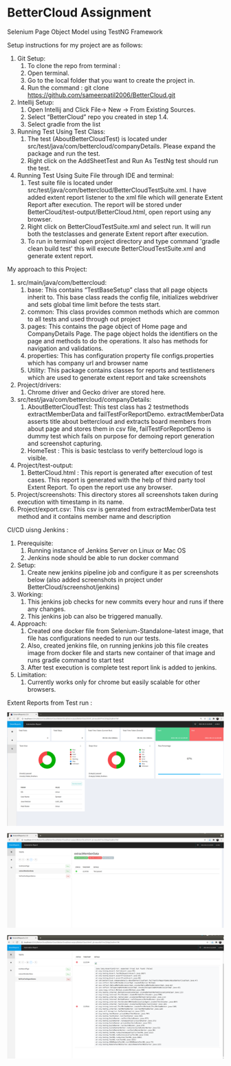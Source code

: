 # BetterCloud Assignment

Selenium Page Object Model using TestNG Framework

Setup instructions for my project are as follows: 
1.  Git Setup:
    1.  To clone the repo from terminal :
    2.  Open terminal.
    3.  Go to the local folder that you want to create the project in.
    4.  Run the command : git clone https://github.com/sameerpatil2006/BetterCloud.git
2.  Intellij Setup:
    1.  Open Intellij and Click File-> New -> From Existing Sources.
    2.  Select “BetterCloud” repo you created in step 1.4.
    3.  Select gradle from the list
3.  Running Test Using Test Class:
    1.  The test (AboutBetterCloudTest) is located under src/test/java/com/bettercloud/companyDetails. Please expand the package and run the test.
    2.  Right click on the AddSheetTest and Run As TestNg test should run the test.
4. Running Test Using Suite File through IDE and terminal:
    1.  Test suite file is located under src/test/java/com/bettercloud/BetterCloudTestSuite.xml. I have added extent report listener to the xml file which will generate Extent Report after execution. The report will be stored under BetterCloud/test-output/BetterCloud.html, open report using any browser.
    2. Right click on BetterCloudTestSuite.xml and select run. It will run both the testclasses and generate Extent report after execution. 
    3. To run in terminal open project directory and type command 'gradle clean build test' this will execute BetterCloudTestSuite.xml and generate extent report.

My approach to this Project:
 
1.  src/main/java/com/bettercloud:
    1.  base: This contains “TestBaseSetup” class that all page objects inherit to. This base class reads the config file, initializes webdriver and sets global time limit before the tests start. 
    2.  common: This class provides common methods which are common to all tests and used through out project
    3.  pages: This contains the page object of Home page and CompanyDetails Page. The page object holds the identifiers on the page and methods to do the operations. It also has methods for navigation and validations.
    4.  properties: This has configuration property file configs.properties which has company url and browser name
    5.  Utility: This package contains classes for reports and testlisteners which are used to generate extent report and take screenshots
2.  Project/drivers:
    1. Chrome driver and Gecko driver are stored here.
3.  src/test/java/com/bettercloud/companyDetails:
    1.  AboutBetterCloudTest: This test class has 2 testmethods extractMemberData and failTestForReportDemo. extractMemberData asserts title about bettercloud and extracts board members from about page and stores them in csv file, failTestForReportDemo is dummy test which fails on purpose for demoing report generation and screenshot capturing.
    2.  HomeTest : This is basic testclass to verify bettercloud logo is visible.
4.  Project/test-output:
    1. BetterCloud.html : This report is generated after execution of test cases. This report is generated with the help of third party tool Extent Report. To open the report use any browser. 
5.  Project/screenshots: This directory stores all screenshots taken during execution with timestamp in its name.
6.  Project/export.csv: This csv is genrated from extractMemberData test method and it contains member name and description

CI/CD uisng Jenkins :

1.  Prerequisite:
    1.  Running instance of Jenkins Server on Linux or Mac OS
    2.  Jenkins node should be able to run docker command 
2.  Setup:
    1.  Create new jenkins pipeline job and configure it as per screenshots below (also added screenshots in project under BetterCloud/screenshot/jenkins)
3.  Working:
    1.  This jenkins job checks for new commits every hour and runs if there any changes.
    2.  This jenkins job can also be triggered manually.
4.  Approach:
    1.  Created one docker file from Selenium-Standalone-latest image, that file has configurations needed to run our tests.
    2.  Also, created jenkins file, on running jenkins job this file creates image from docker file and starts new container of that image and runs gradle command to start test
    3.  After test execution is complete test report link is added to jenkins. 
5.  Limitation:
    1. Currently works only for chrome but easily scalable for other browsers. 
    
Extent Reports from Test run :

![Alt text](https://github.com/sameerpatil2006/BetterCloud/blob/master/ExtentReport_images/Screenshot%20from%202021-06-13%2013-18-53.png?raw=true "Test Run Overview")

![Alt text](https://github.com/sameerpatil2006/BetterCloud/blob/master/ExtentReport_images/Screenshot%20from%202021-06-13%2013-18-03.png?raw=true "All Tests")

![Alt text](https://github.com/sameerpatil2006/BetterCloud/blob/master/ExtentReport_images/Screenshot%20from%202021-06-13%2013-14-21.png?raw=true "Failed Test Log")

